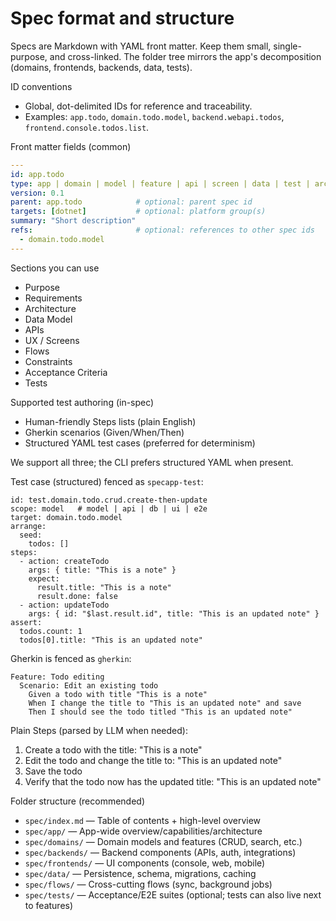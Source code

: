 # Spec format and structure

Specs are Markdown with YAML front matter. Keep them small, single-purpose, and cross-linked. The folder tree mirrors the app's decomposition (domains, frontends, backends, data, tests).

ID conventions
- Global, dot-delimited IDs for reference and traceability.
- Examples: `app.todo`, `domain.todo.model`, `backend.webapi.todos`, `frontend.console.todos.list`.

Front matter fields (common)
```yaml
---
id: app.todo
type: app | domain | model | feature | api | screen | data | test | architecture
version: 0.1
parent: app.todo            # optional: parent spec id
targets: [dotnet]           # optional: platform group(s)
summary: "Short description"
refs:                       # optional: references to other spec ids
  - domain.todo.model
---
```

Sections you can use
- Purpose
- Requirements
- Architecture
- Data Model
- APIs
- UX / Screens
- Flows
- Constraints
- Acceptance Criteria
- Tests

Supported test authoring (in-spec)
- Human-friendly Steps lists (plain English)
- Gherkin scenarios (Given/When/Then)
- Structured YAML test cases (preferred for determinism)

We support all three; the CLI prefers structured YAML when present.

Test case (structured) fenced as `specapp-test`:
```specapp-test
id: test.domain.todo.crud.create-then-update
scope: model   # model | api | db | ui | e2e
target: domain.todo.model
arrange:
  seed:
    todos: []
steps:
  - action: createTodo
    args: { title: "This is a note" }
    expect:
      result.title: "This is a note"
      result.done: false
  - action: updateTodo
    args: { id: "$last.result.id", title: "This is an updated note" }
assert:
  todos.count: 1
  todos[0].title: "This is an updated note"
```

Gherkin is fenced as `gherkin`:
```gherkin
Feature: Todo editing
  Scenario: Edit an existing todo
    Given a todo with title "This is a note"
    When I change the title to "This is an updated note" and save
    Then I should see the todo titled "This is an updated note"
```

Plain Steps (parsed by LLM when needed):
1. Create a todo with the title: "This is a note"
2. Edit the todo and change the title to: "This is an updated note"
3. Save the todo
4. Verify that the todo now has the updated title: "This is an updated note"

Folder structure (recommended)
- `spec/index.md` — Table of contents + high-level overview
- `spec/app/` — App-wide overview/capabilities/architecture
- `spec/domains/` — Domain models and features (CRUD, search, etc.)
- `spec/backends/` — Backend components (APIs, auth, integrations)
- `spec/frontends/` — UI components (console, web, mobile)
- `spec/data/` — Persistence, schema, migrations, caching
- `spec/flows/` — Cross-cutting flows (sync, background jobs)
- `spec/tests/` — Acceptance/E2E suites (optional; tests can also live next to features)
